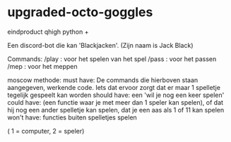 # upgraded-octo-goggles
eindproduct qhigh python +

Een discord-bot die kan 'Blackjacken'. (Zijn naam is Jack Black)

Commands:
/play : voor het spelen van het spel
/pass : voor het passen 
/mep : voor het meppen

moscow methode:
must have: 
De commands die hierboven staan aangegeven, werkende code. Iets dat ervoor zorgt dat er maar 1 spelletje tegelijk gespeelt kan worden
should have: een 'wil je nog een keer spelen'
could have: (een functie waar je met meer dan 1 speler kan spelen), of dat hij nog een ander spelletje kan spelen, dat je een aas als 1 of 11 kan spelen
won't have: functies buiten spelletjes spelen

( 1 = computer, 2 = speler)